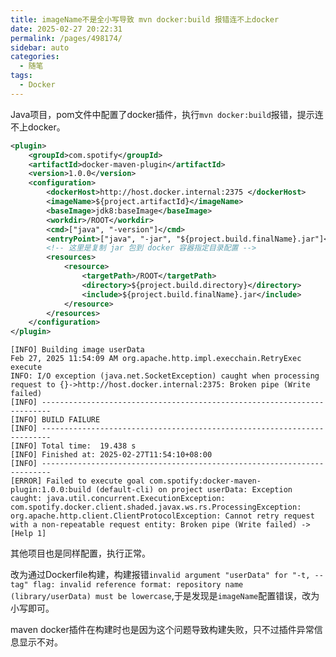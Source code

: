 ```yaml
---
title: imageName不是全小写导致 mvn docker:build 报错连不上docker
date: 2025-02-27 20:22:31
permalink: /pages/498174/
sidebar: auto
categories:
  - 随笔
tags:
  - Docker
---
```


Java项目，pom文件中配置了docker插件，执行`mvn docker:build`报错，提示连不上docker。

```xml
<plugin>
    <groupId>com.spotify</groupId>
    <artifactId>docker-maven-plugin</artifactId>
    <version>1.0.0</version>
    <configuration>
        <dockerHost>http://host.docker.internal:2375 </dockerHost>                   
        <imageName>${project.artifactId}</imageName>
        <baseImage>jdk8:baseImage</baseImage>
        <workdir>/ROOT</workdir>
        <cmd>["java", "-version"]</cmd>
        <entryPoint>["java", "-jar", "${project.build.finalName}.jar"]</entryPoint>
        <!-- 这里是复制 jar 包到 docker 容器指定目录配置 -->
        <resources>
            <resource>
                <targetPath>/ROOT</targetPath>
                <directory>${project.build.directory}</directory>
                <include>${project.build.finalName}.jar</include>
            </resource>
        </resources>
    </configuration>
</plugin>
```

```
[INFO] Building image userData
Feb 27, 2025 11:54:09 AM org.apache.http.impl.execchain.RetryExec execute
INFO: I/O exception (java.net.SocketException) caught when processing request to {}->http://host.docker.internal:2375: Broken pipe (Write failed)
[INFO] ------------------------------------------------------------------------
[INFO] BUILD FAILURE
[INFO] ------------------------------------------------------------------------
[INFO] Total time:  19.438 s
[INFO] Finished at: 2025-02-27T11:54:10+08:00
[INFO] ------------------------------------------------------------------------
[ERROR] Failed to execute goal com.spotify:docker-maven-plugin:1.0.0:build (default-cli) on project userData: Exception caught: java.util.concurrent.ExecutionException: com.spotify.docker.client.shaded.javax.ws.rs.ProcessingException: org.apache.http.client.ClientProtocolException: Cannot retry request with a non-repeatable request entity: Broken pipe (Write failed) -> [Help 1]
```

其他项目也是同样配置，执行正常。 

改为通过Dockerfile构建，构建报错`invalid argument "userData" for "-t, --tag" flag: invalid reference format: repository name (library/userData) must be lowercase`,于是发现是`imageName`配置错误，改为小写即可。

maven docker插件在构建时也是因为这个问题导致构建失败，只不过插件异常信息显示不对。
